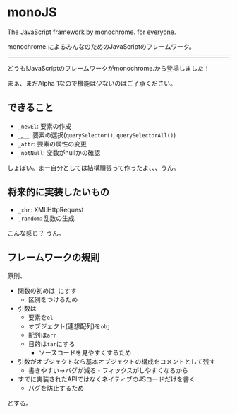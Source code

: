 # monoJS
The JavaScript framework by monochrome. for everyone.

monochrome.によるみんなのためのJavaScriptのフレームワーク。

---

どうも!JavaScriptのフレームワークがmonochrome.から登場しました！

まぁ、まだAlpha 1なので機能は少ないのはご了承ください。

## できること
- `_newEl`: 要素の作成
- `_`,`__`: 要素の選択(`querySelector()`, `querySelectorAll()`)
- `_attr`: 要素の属性の変更
- `_notNull`: 変数がnullかの確認

しょぼい。まー自分としては結構頑張って作ったよ、、、うん。

## 将来的に実装したいもの
- `_xhr`: XMLHttpRequest
- `_random`: 乱数の生成

こんな感じ？
うん。

## フレームワークの規則
原則、
- 関数の初めは`_`にすす
  - 区別をつけるため
- 引数は
  - 要素を`el`
  - オブジェクト(連想配列)を`obj`
  - 配列は`arr`
  - 目的は`tar`にする
    - ソースコードを見やすくするため
- 引数がオブジェクトなら基本オブジェクトの構成をコメントとして残す
  - 書きやすい→バグが減る・フィックスがしやすくなるから
- すでに実装されたAPIではなくネイティブのJSコードだけを書く
  - バグを防止するため

とする。


#
